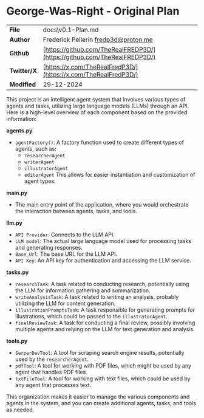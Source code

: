 # George-Was-Right - Original Plan

|               |                                                                          |  
|---------------|--------------------------------------------------------------------------|  
| **File**      | docs\v0.1-Plan.md                                                        |  
| **Author**    | Frederick Pellerin <fredp3d@proton.me>                                   |  
| **Github**    | [https://github.com/TheRealFREDP3D/](https://github.com/TheRealFREDP3D/) |  
| **Twitter/X** | [https://x.com/TheRealFredP3D/](https://x.com/TheRealFredP3D/)           |  
| **Modified**  | 29-12-2024                                                               |

This project is an intelligent agent system that involves various types of agents and tasks, utilizing large language models (LLMs) through an API. Here is a high-level overview of each component based on the provided information:

**agents.py**

* `agentFactory()`: A factory function used to create different types of agents, such as:
  * `researcherAgent`
  * `writerAgent`
  * `illustratorAgent`
  * `editorAgent`
This allows for easier instantiation and customization of agent types.

**main.py**

* The main entry point of the application, where you would orchestrate the interaction between agents, tasks, and tools.

**llm.py**

* `API Provider`: Connects to the LLM API.
* `LLM model`: The actual large language model used for processing tasks and generating responses.
* `Base_Url`: The base URL for the LLM API.
* `API Key`: An API key for authentication and accessing the LLM service.

**tasks.py**

* `researchTask`: A task related to conducting research, potentially using the LLM for information gathering and summarization.
* `writeAnalysisTask`: A task related to writing an analysis, probably utilizing the LLM for content generation.
* `illustrationPromptsTask`: A task responsible for generating prompts for illustrations, which could be passed to the `illustratorAgent`.
* `finalReviewTask`: A task for conducting a final review, possibly involving multiple agents and relying on the LLM for text generation and analysis.

**tools.py**

* `SerperDevTool`: A tool for scraping search engine results, potentially used by the `researcherAgent`.
* `pdfTool`: A tool for working with PDF files, which might be used by any agent that handles PDF files.
* `txtFileTool`: A tool for working with text files, which could be used by any agent that processes text.

This organization makes it easier to manage the various components and agents in the system, and you can create additional agents, tasks, and tools as needed.
